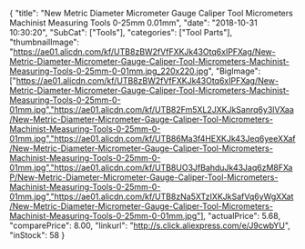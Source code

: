 {
	"title": "New Metric Diameter Micrometer Gauge Caliper Tool Micrometers Machinist Measuring Tools 0-25mm 0.01mm",
	"date": "2018-10-31 10:30:20",
	"SubCat": ["Tools"],
	"categories": ["Tool Parts"],
	"thumbnailImage": "https://ae01.alicdn.com/kf/UTB8zBW2fVfFXKJk43Otq6xIPFXag/New-Metric-Diameter-Micrometer-Gauge-Caliper-Tool-Micrometers-Machinist-Measuring-Tools-0-25mm-0-01mm.jpg_220x220.jpg",
	"BigImage": ["https://ae01.alicdn.com/kf/UTB8zBW2fVfFXKJk43Otq6xIPFXag/New-Metric-Diameter-Micrometer-Gauge-Caliper-Tool-Micrometers-Machinist-Measuring-Tools-0-25mm-0-01mm.jpg","https://ae01.alicdn.com/kf/UTB82Fm5XL2JXKJkSanrq6y3lVXaa/New-Metric-Diameter-Micrometer-Gauge-Caliper-Tool-Micrometers-Machinist-Measuring-Tools-0-25mm-0-01mm.jpg","https://ae01.alicdn.com/kf/UTB86Ma3f4HEXKJk43Jeq6yeeXXaf/New-Metric-Diameter-Micrometer-Gauge-Caliper-Tool-Micrometers-Machinist-Measuring-Tools-0-25mm-0-01mm.jpg","https://ae01.alicdn.com/kf/UTB8UO3JfBahduJk43Jaq6zM8FXaP/New-Metric-Diameter-Micrometer-Gauge-Caliper-Tool-Micrometers-Machinist-Measuring-Tools-0-25mm-0-01mm.jpg","https://ae01.alicdn.com/kf/UTB8zNa5XTzIXKJkSafVq6yWgXXat/New-Metric-Diameter-Micrometer-Gauge-Caliper-Tool-Micrometers-Machinist-Measuring-Tools-0-25mm-0-01mm.jpg"],
	"actualPrice": 5.68,
	"comparePrice": 8.00,
	"linkurl": "http://s.click.aliexpress.com/e/J9cwbYU",
	"inStock": 58
}
